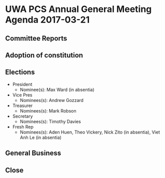 # UWA PCS Annual General Meeting Agenda 2017-03-21

## Committee Reports
## Adoption of constitution
## Elections
- President
  - Nominee(s): Max Ward (in absentia)
- Vice Pres
  - Nominees(s): Andrew Gozzard
- Treasurer
  - Nominees(s): Mark Robson
- Secretary
  - Nominees(s): Timothy Davies
- Fresh Rep
  - Nominees(s): Aden Huen, Theo Vickery, Nick Zito (in absentia), Viet Anh Le (in absentia) 
## General Business
## Close
